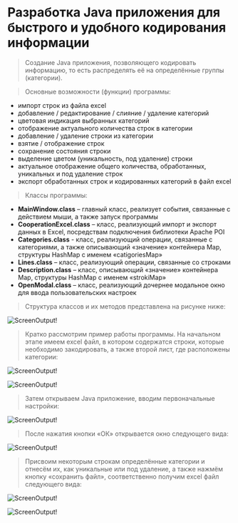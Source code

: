 # Разработка Java приложения для быстрого и удобного кодирования информации
> Создание Java приложения, позволяющего кодировать информацию, то есть распределять её на определённые группы (категории).

> Основные возможности (функции) программы:
- импорт строк из файла excel
- добавление / редактирование / слияние / удаление категорий
- цветовая индикация выбранных категорий
- отображение актуального количества строк в категории
- добавление / удаление строки из категории
- взятие / отображение строк 
- сохранение состояния строки
- выделение цветом (уникальность, под удаление) строки
- актуальное отображение общего количества, обработанных, уникальных и под удаление строк
- экспорт обработанных строк и кодированных категорий в файл excel


> Классы программы:
- **MainWindow.class** – главный класс, реализует события, связанные с действием мыши, а также запуск программы
- **CooperationExcel.class** – класс, реализующий импорт и экспорт данных в Excel, посредствам подключения библиотеки Apache POI
- **Categories.class** - класс, реализующий операции, связанные с категориями, а также описывающий «значение» контейнера Map, структуры HashMap с именем «catigoriesMap»
- **Lines.class** – класс, реализующий операции, связанные со строками
- **Description.class** – класс, описывающий «значение» контейнера Map, структуры HashMap с именем «strokiMap»
- **OpenModal.class** – класс, реализующий дочернее модальное окно для ввода пользовательских настроек


> Структура классов и их методов представлена на рисунке ниже:

![ScreenOutput!](Screenshots/Screen1.png "Screen1")

> Кратко рассмотрим пример работы программы. На начальном этапе имеем excel файл, в котором содержатся строки, которые необходимо закодировать, а также второй лист, где расположены категории: 

![ScreenOutput!](Screenshots/Screen2.png "Screen2")

![ScreenOutput!](Screenshots/Screen3.png "Screen3")

> Затем открываем Java приложение, вводим первоначальные настройки:

![ScreenOutput!](Screenshots/Screen4.png "Screen4")

> После нажатия кнопки «ОК» открывается окно следующего вида: 

![ScreenOutput!](Screenshots/Screen5.png "Screen5")

> Присвоим некоторым строкам определённые категории и отнесём их, как уникальные или под удаление, а также нажмём кнопку «сохранить файл», соответственно получим excel файл следующего вида:

![ScreenOutput!](Screenshots/Screen6.png "Screen6")

![ScreenOutput!](Screenshots/Screen7.png "Screen7")
